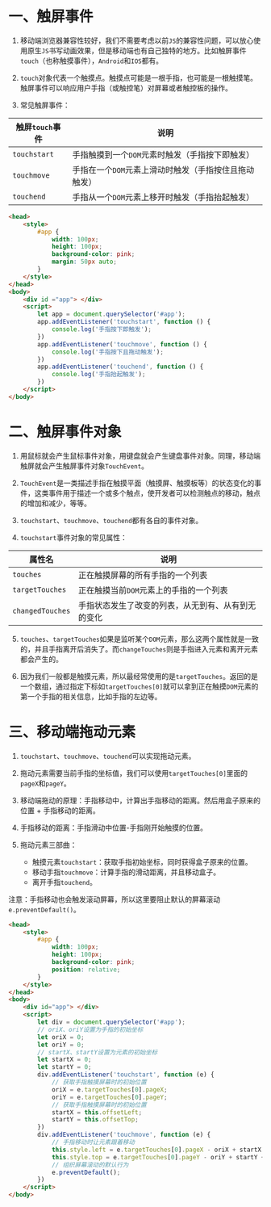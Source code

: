 # 一、触屏事件

1. 移动端浏览器兼容性较好，我们不需要考虑以前`JS`的兼容性问题，可以放心使用原生`JS`书写动画效果，但是移动端也有自己独特的地方。比如触屏事件`touch`（也称触摸事件），`Android`和`IOS`都有。

2. `touch`对象代表一个触摸点。触摸点可能是一根手指，也可能是一根触摸笔。触屏事件可以响应用户手指（或触控笔）对屏幕或者触控板的操作。

3. 常见触屏事件：

| 触屏`touch`事件 | 说明                                                  |
| --------------- | ----------------------------------------------------- |
| `touchstart`    | 手指触摸到一个`DOM`元素时触发（手指按下即触发）       |
| `touchmove`     | 手指在一个`DOM`元素上滑动时触发（手指按住且拖动触发） |
| `touchend`      | 手指从一个`DOM`元素上移开时触发（手指抬起触发）       |


```html
<head>
	<style>
		#app {
			width: 100px;
			height: 100px;
			background-color: pink;
			margin: 50px auto;
		}
	</style>
</head>
<body>
	<div id ="app"> </div>
	<script>
		let app = document.querySelector('#app');
		app.addEventListener('touchstart', function () {
			console.log('手指按下即触发');
		})
		app.addEventListener('touchmove', function () {
			console.log('手指按下且拖动触发');
		})
		app.addEventListener('touchend', function () {
			console.log('手指抬起触发');
		})
	</script>
</body>
```


# 二、触屏事件对象

1. 用鼠标就会产生鼠标事件对象，用键盘就会产生键盘事件对象。同理，移动端触屏就会产生触屏事件对象`TouchEvent`。

2. `TouchEvent`是一类描述手指在触摸平面（触摸屏、触摸板等）的状态变化的事件，这类事件用于描述一个或多个触点，使开发者可以检测触点的移动，触点的增加和减少，等等。

3. `touchstart`、`touchmove`、`touchend`都有各自的事件对象。

4. `touchstart`事件对象的常见属性：

| 属性名         | 说明                                               |
| -------------- | -------------------------------------------------- |
| `touches`        | 正在触摸屏幕的所有手指的一个列表                   |
| `targetTouches`  | 正在触摸当前`DOM`元素上的手指的一个列表              |
| `changedTouches` | 手指状态发生了改变的列表，从无到有、从有到无的变化 |

5. `touches`、`targetTouches`如果是监听某个`DOM`元素，那么这两个属性就是一致的，并且手指离开后消失了。而`changeTouches`则是手指进入元素和离开元素都会产生的。

6. 因为我们一般都是触摸元素，所以最经常使用的是`targetTouches`。返回的是一个数组，通过指定下标如`targetTouches[0]`就可以拿到正在触摸`DOM`元素的第一个手指的相关信息，比如手指的左边等。



# 三、移动端拖动元素

1. `touchstart`、`touchmove`、`touchend`可以实现拖动元素。

2. 拖动元素需要当前手指的坐标值，我们可以使用`targetTouches[0]`里面的`pageX`和`pageY`。

3. 移动端拖动的原理：手指移动中，计算出手指移动的距离。然后用盒子原来的位置 + 手指移动的距离。

4. 手指移动的距离：手指滑动中位置-手指刚开始触摸的位置。

5. 拖动元素三部曲：

	- 触摸元素`touchstart`：获取手指初始坐标，同时获得盒子原来的位置。
	- 移动手指`touchmove`：计算手指的滑动距离，并且移动盒子。
	- 离开手指`touchend`。

注意：手指移动也会触发滚动屏幕，所以这里要阻止默认的屏幕滚动`e.preventDefault()`。

```html
<head>
	<style>
		#app {
			width: 100px;
			height: 100px;
			background-color: pink;
			position: relative;
		}
	</style>
</head>
<body>
	<div id="app"> </div>
	<script>
		let div = document.querySelector('#app');
		// oriX、oriY设置为手指的初始坐标
		let oriX = 0;
		let oriY = 0;
		// startX、startY设置为元素的初始坐标
		let startX = 0;
		let startY = 0;
		div.addEventListener('touchstart', function (e) {
			// 获取手指触摸屏幕时的初始位置
			oriX = e.targetTouches[0].pageX;
			oriY = e.targetTouches[0].pageY;
			// 获取手指触摸屏幕时的初始位置
			startX = this.offsetLeft;
			startY = this.offsetTop;
		})
		div.addEventListener('touchmove', function (e) {
			// 手指移动时让元素跟着移动
			this.style.left = e.targetTouches[0].pageX - oriX + startX + 'px';
			this.style.top = e.targetTouches[0].pageY - oriY + startY + 'px';
			// 组织屏幕滚动的默认行为
			e.preventDefault();
		})
	</script>
</body>
```

